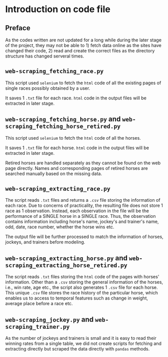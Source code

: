 # Introduction on code file

## Preface

As the codes written are not updated for a long while during the later stage of the project, they may not be able to 1) fetch data online as the sites have changed their code, 2) read and create the correct files as the directory structure has changed serveral times.

## `web-scraping_fetching_race.py`

This script used `selenium` to fetch the `html` code of all the existing pages of single races possibly obtained by a user.

It saves 1 `.txt` file for each race. `html` code in the output files will be extracted in later stage.

## `web-scraping_fetching_horse.py` and `web-scraping_fetching_horse_retired.py`

This script used `selenium` to fetch the `html` code of all the horses.

It saves 1 `.txt` file for each horse. `html` code in the output files will be extracted in later stage.

Retired horses are handled separately as they cannot be found on the web page directly. Names and corresponding pages of retired horses are searched manually based on the missing data.

## `web-scraping_extracting_race.py`

The script reads `.txt` files and returns a `.csv` file storing the information of each race. Due to concerns of practicality, the resulting file does not store 1 race as 1 observation. Instead, each observation in the file will be the performance of a SINGLE horse in a SINGLE race. Thus, the observation contains information including horse's name, jockey's and trainer's name, odd, date, race number, whether the horse wins etc.

The output file will be further processed to match the information of horses, jockeys, and trainers before modeling.

## `web-scraping_extracting_horse.py` and `web-scraping_extracting_horse_retired.py`

The script reads `.txt` files storing the `html` code of the pages with horses' information. Other than a `.csv` storing the general information of the horses, i.e., win rate, age etc., the script also generates 1 `.csv` file for each horse. This unique `.csv` file stores the race history of the particular horse, which enables us to access to temporal features such as change in weight, average place before a race etc.

## `web-scraping_jockey.py` and `web-scraping_trainer.py`

As the number of jockeys and trainers is small and it is easy to read their winning rates from a single table, we did not create scripts for fetching and extracting directly but scraped the data directly with `pandas` methods.

